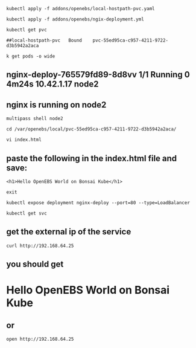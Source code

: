 ```
kubectl apply -f addons/openebs/local-hostpath-pvc.yaml
```

```
kubectl apply -f addons/openebs/ngix-deployment.yml
```

```
kubectl get pvc
```

```
##local-hostpath-pvc   Bound    pvc-55ed95ca-c957-4211-9722-d3b5942a2aca
```

```
k get pods -o wide
```

## nginx-deploy-765579fd89-8d8vv   1/1     Running   0          4m24s   10.42.1.17   node2
## nginx is running on node2
```
multipass shell node2
```

```
cd /var/openebs/local/pvc-55ed95ca-c957-4211-9722-d3b5942a2aca/
```

```
vi index.html
```

## paste the following in the index.html file and save:

```
<h1>Hello OpenEBS World on Bonsai Kube</h1>
```

```
exit
```

```
kubectl expose deployment nginx-deploy --port=80 --type=LoadBalancer
```

```
kubectl get svc
```

## get the external ip of the service
```
curl http://192.168.64.25
```

## you should get
## <h1>Hello OpenEBS World on Bonsai Kube</h1>
## or

```
open http://192.168.64.25
```


